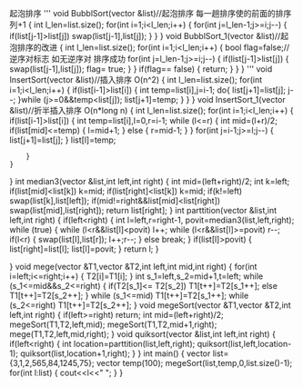 起泡排序
'''
void BubblSort(vector<int> &list)//起泡排序 每一趟排序使的前面的排序列+1
{
    int l_len=list.size();
    for(int i=1;i<l_len;i++)
    {
        for(int j=l_len-1;j>=i;j--)
        {
            if(list[j-1]>list[j]) swap(list[j-1],list[j]);
        }
    }
}
void BubblSort_1(vector<int> &list)//起泡排序的改进
{
    int l_len=list.size();
    for(int i=1;i<l_len;i++)
    {
        bool flag=false;//逆序对标志  如无逆序对 排序成功
        for(int j=l_len-1;j>=i;j--)
        {
            if(list[j-1]>list[j])
            {
                swap(list[j-1],list[j]);
                flag= true;
            }
        }
        if(flag== false)
        {
            return;
        }
    }
}
'''
void InsertSort(vector<int> &list)//插入排序 O(n^2)
{
    int l_len=list.size();
    for(int i=1;i<l_len;i++)
    {
        if(list[i-1]>list[i])
        {
            int temp=list[i],j=i-1;
            do{
                list[j+1]=list[j];
                j--;
            }while (j>=0&&temp<list[j]);
            list[j+1]=temp;
        }
    }
}
void InsertSort_1(vector<int> &list)//折半插入排序 O(n*long n)
{
    int l_len=list.size();
    for(int i=1;i<l_len;i++)
    {
        if(list[i-1]>list[i])
        {
            int temp=list[i],l=0,r=i-1;
            while (l<=r)
            {
                int mid=(l+r)/2;
                if(list[mid]<=temp)
                {
                    l=mid+1;
                } else
                {
                    r=mid-1;
                }
            }
            for(int j=i-1;j>=l;j--)
            {
                list[j+1]=list[j];
            }
            list[l]=temp;

        }
    }
}
int  median3(vector<int> &list,int left,int right)
{
    int mid=(left+right)/2;
    int k=left;
    if(list[mid]<list[k]) k=mid;
    if(list[right]<list[k]) k=mid;
    if(k!=left) swap(list[k],list[left]);
    if(mid!=right&&list[mid]<list[right]) swap(list[mid],list[right]);
    return list[right];
}
int parttition(vector<int> &list,int  left,int right)
{
   if(left<right)
   {
       int l=left,r=right-1, povit=median3(list,left,right);
       while (true)
       {
           while (l<r&&list[l]<povit) l++;
           while (l<r&&list[l]>=povit) r--;
           if(l<r) {
               swap(list[l],list[r]);
               l++;r--;
           } else
               break;
       }
       if(list[l]>povit)
       {
           list[right]=list[l];
           list[l]=povit;
       }
       return  l;
   }

}
void mege(vector<int> &T1,vector<int> &T2,int left,int mid,int right)
{
for(int i=left;i<=right;i++)
{
    T2[i]=T1[i];
}
int s_1=left,s_2=mid+1,t=left;
while (s_1<=mid&&s_2<=right)
{
    if(T2[s_1]<= T2[s_2]) T1[t++]=T2[s_1++];
    else T1[t++]=T2[s_2++];
}
while (s_1<=mid) T1[t++]=T2[s_1++];
while (s_2<=right) T1[t++]=T2[s_2++];
}
void megeSort(vector<int> &T1,vector<int> &T2,int left,int right)
{
    if(left>=right) return;
    int mid=(left+right)/2;
    megeSort(T1,T2,left,mid);
    megeSort(T1,T2,mid+1,right);
    mege(T1,T2,left,mid,right);
}
void quiksort(vector<int> &list,int  left,int right)
{
    if(left<right)
    {
        int location=parttition(list,left,right);
        quiksort(list,left,location-1);
        quiksort(list,location+1,right);
    }
}
int main()
{
    vector<int> list={3,1,2,565,84,1245,75};
    vector<int> temp(100);
    megeSort(list,temp,0,list.size()-1);
    for(int l:list)
    {
        cout<<l<<" ";
    }
}
